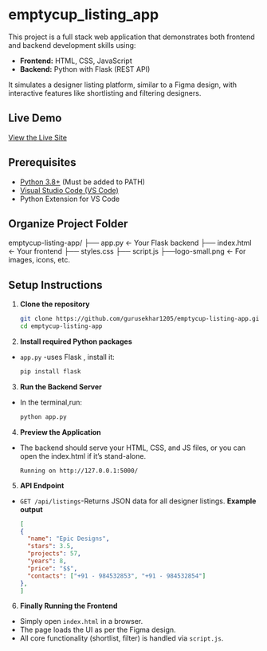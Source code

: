 # emptycup_listing_app

This project is a full stack web application that demonstrates both frontend and backend development skills using:

- **Frontend:** HTML, CSS, JavaScript
- **Backend:** Python with Flask (REST API)

It simulates a designer listing platform, similar to a Figma design, with interactive features like shortlisting and filtering designers.

## Live Demo

[View the Live Site](https://gurusekhar1205.github.io/emptycup-listing-app/)


## Prerequisites

- [Python 3.8+](https://www.python.org/downloads/) (Must be added to PATH)
- [Visual Studio Code (VS Code)](https://code.visualstudio.com/)
- Python Extension for VS Code

## Organize Project Folder

 emptycup-listing-app/
 ├── app.py             ← Your Flask backend
 ├── index.html         ← Your frontend
 ├── styles.css
 ├── script.js
 ├──logo-small.png           ← For images, icons, etc.



## Setup Instructions

1. **Clone the repository**
   ```bash
   git clone https://github.com/gurusekhar1205/emptycup-listing-app.git
   cd emptycup-listing-app
   
2. **Install required Python packages**
 - `app.py` -uses Flask , install it:
   ```bash
   pip install flask
   
3. **Run the Backend Server**
- In the terminal,run:
   ```bash
   python app.py
   
4. **Preview the Application**
- The backend should serve your HTML, CSS, and JS files, or you can open the index.html if 
  it’s stand-alone.
   ```nginx
   Running on http://127.0.0.1:5000/
   ```
5. **API Endpoint**
- `GET /api/listings`-Returns JSON data for all designer listings.
  **Example output**
  ```json 
  [
  {
    "name": "Epic Designs",
    "stars": 3.5,
    "projects": 57,
    "years": 8,
    "price": "$$",
    "contacts": ["+91 - 984532853", "+91 - 984532854"]
  },
  ]


6. **Finally Running the Frontend**
- Simply open `index.html` in a browser.
- The page loads the UI as per the Figma design.
- All core functionality (shortlist, filter) is handled via `script.js`.



